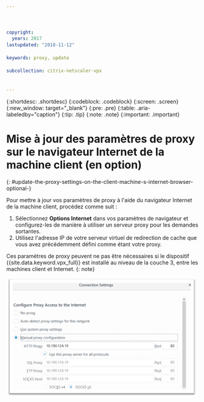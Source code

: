 ```yaml
---



copyright:
  years: 2017
lastupdated: "2018-11-12"

keywords: proxy, update

subcollection: citrix-netscaler-vpx


---
```


{:shortdesc: .shortdesc}
{:codeblock: .codeblock}
{:screen: .screen}
{:new_window: target="_blank"}
{:pre: .pre}
{:table: .aria-labeledby="caption"}
{:tip: .tip}
{:note: .note}
{:important: .important}

# Mise à jour des paramètres de proxy sur le navigateur Internet de la machine client (en option)
{: #update-the-proxy-settings-on-the-client-machine-s-internet-browser-optional-}

Pour mettre à jour vos paramètres de proxy à l'aide du navigateur Internet de la machine client, procédez comme suit :

1. Sélectionnez **Options Internet** dans vos paramètres de navigateur et configurez-les de manière à utiliser un serveur proxy pour les demandes sortantes.
2. Utilisez l'adresse IP de votre serveur virtuel de redirection de cache que vous avez précédemment défini comme étant votre proxy.

Ces paramètres de proxy peuvent ne pas être nécessaires si le dispositif {{site.data.keyword.vpx_full}} est installé au niveau de la couche 3, entre les machines client et Internet.
{: note}

<img src="images/fp17.png" alt="dessin" style="width: 500px;"/>
